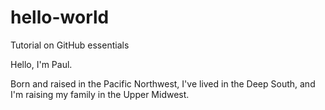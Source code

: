# hello-world
Tutorial on GitHub essentials


Hello, I'm Paul.  

Born and raised in the Pacific Northwest, 
I've lived in the Deep South, 
and I'm raising my family in the Upper Midwest. 
